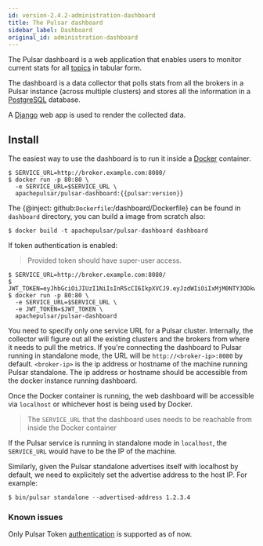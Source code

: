 ```yaml
---
id: version-2.4.2-administration-dashboard
title: The Pulsar dashboard
sidebar_label: Dashboard
original_id: administration-dashboard
---
```


The Pulsar dashboard is a web application that enables users to monitor current stats for all [topics](reference-terminology.md#topic) in tabular form.

The dashboard is a data collector that polls stats from all the brokers in a Pulsar instance (across multiple clusters) and stores all the information in a [PostgreSQL](https://www.postgresql.org/) database.

A [Django](https://www.djangoproject.com) web app is used to render the collected data.

## Install

The easiest way to use the dashboard is to run it inside a [Docker](https://www.docker.com/products/docker) container.

```shell
$ SERVICE_URL=http://broker.example.com:8080/
$ docker run -p 80:80 \
  -e SERVICE_URL=$SERVICE_URL \
  apachepulsar/pulsar-dashboard:{{pulsar:version}}
```

The {@inject: github:`Dockerfile`:/dashboard/Dockerfile} can be found in `dashboard` directory, you can build a image from scratch also:

```shell
$ docker build -t apachepulsar/pulsar-dashboard dashboard
```

If token authentication is enabled:
> Provided token should have super-user access. 
```shell
$ SERVICE_URL=http://broker.example.com:8080/
$ JWT_TOKEN=eyJhbGciOiJIUzI1NiIsInR5cCI6IkpXVCJ9.eyJzdWIiOiIxMjM0NTY3ODkwIiwibmFtZSI6IkpvaG4gRG9lIiwiaWF0IjoxNTE2MjM5MDIyfQ.SflKxwRJSMeKKF2QT4fwpMeJf36POk6yJV_adQssw5c
$ docker run -p 80:80 \
  -e SERVICE_URL=$SERVICE_URL \
  -e JWT_TOKEN=$JWT_TOKEN \
  apachepulsar/pulsar-dashboard
```
 
You need to specify only one service URL for a Pulsar cluster. Internally, the collector will figure out all the existing clusters and the brokers from where it needs to pull the metrics. If you're connecting the dashboard to Pulsar running in standalone mode, the URL will be `http://<broker-ip>:8080` by default. `<broker-ip>` is the ip address or hostname of the machine running Pulsar standalone. The ip address or hostname should be accessible from the docker instance running dashboard.

Once the Docker container is running, the web dashboard will be accessible via `localhost` or whichever host is being used by Docker.

> The `SERVICE_URL` that the dashboard uses needs to be reachable from inside the Docker container

If the Pulsar service is running in standalone mode in `localhost`, the `SERVICE_URL` would have to
be the IP of the machine.

Similarly, given the Pulsar standalone advertises itself with localhost by default, we need to
explicitely set the advertise address to the host IP. For example:

```shell
$ bin/pulsar standalone --advertised-address 1.2.3.4
```

### Known issues

Only Pulsar Token [authentication](security-overview.md#authentication-providers)  is supported as of now.
